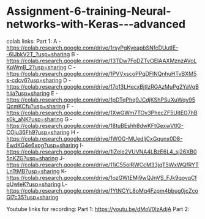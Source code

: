 # Assignment-6-training-Neural-networks-with-Keras---advanced
colab links:
Part 1:
A - https://colab.research.google.com/drive/1rsyPgKyeapbSNfcDUutIE--6IJbkV2T_?usp=sharing
B - https://colab.research.google.com/drive/13TDw7FoDZTvOEIAAXMznzAVoLKpWmB_2?usp=sharing
C - https://colab.research.google.com/drive/1PVVxscoPPqDFlNQnhuHTvBXM5s-cdcv6?usp=sharing
D - https://colab.research.google.com/drive/17p13LHecxBjtIzRGAzMuPg2YaVqBhiia?usp=sharing
E - https://colab.research.google.com/drive/1pDTqPhq9JCdjKShPSuXuWqv95QcmKCfu?usp=sharing
F - https://colab.research.google.com/drive/1XwGWm7TOv3PhecZF5UitEG7hBs0k_aNK?usp=sharing
G - https://colab.research.google.com/drive/18tuBEshh8dwKFtGexwVtlG-COju36Fh9?usp=sharing
H - https://colab.research.google.com/drive/1WOG-MUedIjCxGqunx0D8-EwdKG4e6xpg?usp=sharing
I- https://colab.research.google.com/drive/1lZeIe2VUVNA4LBzE6L4_sj26XB05nKZG?usp=sharing
J- https://colab.research.google.com/drive/11iC55olRWCcM33jqT5WxWQfRYTLnTtMB?usp=sharing
K- https://colab.research.google.com/drive/1ozGWtEMj9wQJnVS_FJk9qovqCfqUwIeK?usp=sharing
L- https://colab.research.google.com/drive/1YtNCYL8oMq4Fzpm4bbug0jcZcoGl7c35?usp=sharing

Youtube links for recording:
Part 1: https://youtu.be/dMoV0lzAdjA
Part 2: 
